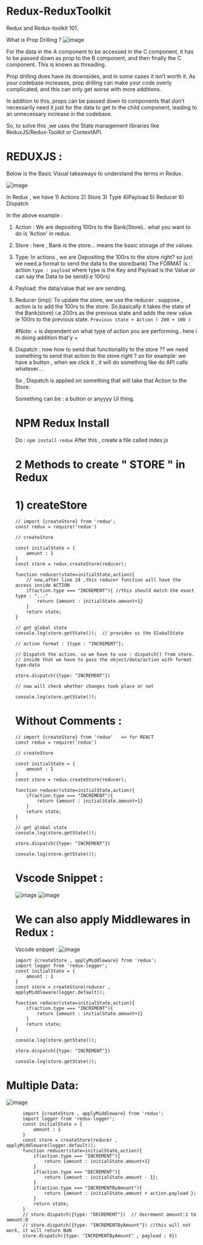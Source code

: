 # Redux-ReduxToolkit
Redux and Redux-toolkit 101.

What is Prop Drilling ?
![image](https://github.com/yash-devop/Redux-ReduxToolkit/assets/112558970/8ff478da-6f86-4095-938d-9a7172045d74)

For the data in the A component to be accessed in the C component, it has to be passed down as prop to the B component, and then finally the C component. This is known as threading.

Prop drilling does have its downsides, and in some cases it isn’t worth it. As your codebase increases, prop drilling can make your code overly complicated, and this can only get worse with more additions.

In addition to this, props can be passed down to components that don’t necessarily need it just for the data to get to the child component, leading to an unnecessary increase in the codebase.


So, to solve this ,we uses the State management libraries like ReduxJS/Redux-Toolkit or ContextAPI.


# REDUXJS :

Below is the Basic Visual takeaways to understand the terms in Redux.

![image](https://github.com/yash-devop/Redux-ReduxToolkit/assets/112558970/75198e95-5b63-4c3a-beb0-5a9a59f82266)

In Redux , we have 1) Actions 2) Store 3) Type 4)Payload 5) Reducer 6) Dispatch

In the above example : 
1) Action : We are depositing 100rs to the Bank(Store)..   what you want to do is 'Action' in redux.
2) Store : here , Bank is the store... means the basic storage of the values.
3) Type: In actions , we are Depositing the 100rs to the store right? so just we need a format to send the data to the store(bank)
   The FORMAT is :     action    ```type : payload``` where type is the Key and Payload is the Value or can say the Data to be send(i.e 100rs)
4) Payload: the data/value that we are sending.
5) Reducer (imp): To update the store, we use the reducer .
   suppose , action is to add the 100rs to the store.
   So,basically it takes the state of the Bank(store) i.e 200rs as the previous state and adds the new value ie 100rs to the previous state.
   ```Previous state + Action ( 200 + 100 )```

   #Note: + is dependent on what type of action you are performing.. here i m doing addition that'y +

6) Dispatch : now how to send that functionality to the store ?? we need something to send that action to the store right ?
   so for example: we have a button , when we click it , it will do something like do API calls whatever....

   So , Dispatch is applied on something that will take that Action to the Store.

   Something can be : a button or anyyyy UI thing.


   # NPM Redux Install

   Do :  ``` npm install redux ```
   After this , create a file called index.js

   # 2 Methods to create " STORE " in Redux

   # 1) createStore
      
      ```
      // import {createStore} from 'redux';
      const redux = require('redux')
      
      // createStore
      
      const initialState = {
          amount : 1
      }
      const store = redux.createStore(reducer);
      
      function reducer(state=initialState,action){
          // now,after line 24 ,this reducer function will have the access inside ACTION
          if(action.type === "INCREMENT"){ //this should match the exact type : "..."
              return {amount : initialState.amount+1}
          } 
          return state;
      }
      
      // get global state
      console.log(store.getState());  // provides us the GlobalState
      
      // action format : {type : "INCREMENT"};
      
      // Dispatch the action. so we have to use : dispatch() from store.
      // inside that we have to pass the object/data/action with format type:data
      
      store.dispatch({type: "INCREMENT"})
      
      // now will check whether changes took place or not
      
      console.log(store.getState());
      ```

      # Without Comments :
      ```
      // import {createStore} from 'redux'   => for REACT
      const redux = require('redux')
      
      // createStore
      
      const initialState = {
          amount : 1
      }
      const store = redux.createStore(reducer);
      
      function reducer(state=initialState,action){
          if(action.type === "INCREMENT"){
              return {amount : initialState.amount+1}
          } 
          return state;
      }
      
      // get global state
      console.log(store.getState());

      store.dispatch({type: "INCREMENT"})
          
      console.log(store.getState());
      ```

   # Vscode Snippet :
   ![image](https://github.com/yash-devop/Redux-ReduxToolkit/assets/112558970/6b118d90-a78a-4275-86fa-192acb853287)
   ![image](https://github.com/yash-devop/Redux-ReduxToolkit/assets/112558970/a8c8f92b-0186-4dc8-8c10-077a21416b3f)


   # We can also apply Middlewares in Redux :

   Vscode snippet :
   ![image](https://github.com/yash-devop/Redux-ReduxToolkit/assets/112558970/372ebeda-6c0b-49e1-8554-dbf746f5f77d)
   ```
   import {createStore , applyMiddleware} from 'redux';
   import logger from 'redux-logger';
   const initialState = {
       amount : 1
   }
   const store = createStore(reducer , applyMiddleware(logger.default));
   
   function reducer(state=initialState,action){
       if(action.type === "INCREMENT"){ 
           return {amount : initialState.amount+1}
       } 
       return state;
   }
   
   console.log(store.getState()); 
   
   store.dispatch({type: "INCREMENT"})
   
   console.log(store.getState());
   ```

# Multiple Data:
![image](https://github.com/yash-devop/Redux-ReduxToolkit/assets/112558970/3f451f3e-f303-4c18-9c27-7f11b7213de0)

```
      import {createStore , applyMiddleware} from 'redux';
      import logger from 'redux-logger';
      const initialState = {
          amount : 1
      }
      const store = createStore(reducer , applyMiddleware(logger.default));
      function reducer(state=initialState,action){
          if(action.type === "INCREMENT"){ 
              return {amount : initialState.amount+1}
          }
          if(action.type === "DECREMENT"){
              return {amount : initialState.amount - 1};
          }
          if(action.type === "INCREMENTByAmount"){
              return {amount : initialState.amount + action.payload };
          }
          return state;
      }
      // store.dispatch({type: "DECREMENT"})  // decrement amount:1 to amount:0
      // store.dispatch({type: "INCREMENTByAmount"}) //this will not work, it will return NaN
      store.dispatch({type: "INCREMENTByAmount" , payload : 9}) 

```

